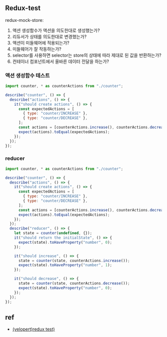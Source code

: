 ## Redux-test

redux-mock-store:

1. 액션 생성함수가 액션을 의도한대로 생성했는가?
2. 리듀서가 상태를 의도한대로 변경했는가?
3. 액션이 미들웨어에 적용되는가?
4. 미들웨어가 잘 작동하는가?
5. selector를 사용하면 selector는 store의 상태에 따라 제대로 된 값을 반환하는가?
6. 컨테이너 컴포넌트에서 올바른 데이터 전달을 하는가?

### 액션 생성함수 테스트

```js
import counter, * as counterActions from "./counter";

describe("counter", () => {
  describe("actions", () => {
    it("should create actions", () => {
      const expectedActions = [
        { type: "counter/INCREASE" },
        { type: "counter/DECREASE" },
      ];
      const actions = [counterActions.increase(), counterActions.decrease()];
      expect(actions).toEqual(expectedActions);
    });
  });
});
```

### reducer

```js
import counter, * as counterActions from "./counter";

describe("counter", () => {
  describe("actions", () => {
    it("should create actions", () => {
      const expectedActions = [
        { type: "counter/INCREASE" },
        { type: "counter/DECREASE" },
      ];
      const actions = [counterActions.increase(), counterActions.decrease()];
      expect(actions).toEqual(expectedActions);
    });
  });
  describe("reducer", () => {
    let state = counter(undefined, {});
    it("should return the initialState", () => {
      expect(state).toHaveProperty("number", 0);
    });

    it("should increase", () => {
      state = counter(state, counterActions.increase());
      expect(state).toHaveProperty("number", 1);
    });

    it("should decrease", () => {
      state = counter(state, counterActions.decrease());
      expect(state).toHaveProperty("number", 0);
    });
  });
});
```

## ref

- [(velopert)redux test)](https://velopert.com/3591)
